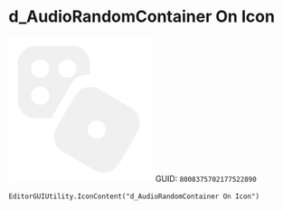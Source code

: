 # d_AudioRandomContainer On Icon
![](/img/d_AudioRandomContainer%20On%20Icon.png)
GUID: `8008375702177522890`
```
EditorGUIUtility.IconContent("d_AudioRandomContainer On Icon")
```
